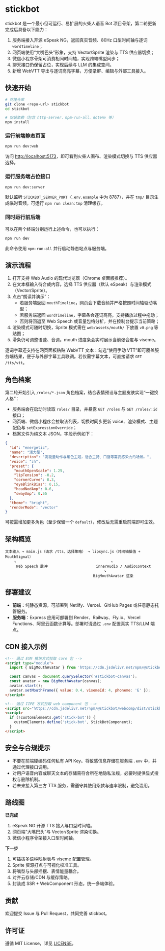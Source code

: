 # stickbot

stickbot 是一个最小但可运行、易扩展的火柴人语音 Bot 项目骨架，第二轮更新完成后具备以下能力：

1. 服务端接入开源 eSpeak NG，返回真实音频、80Hz 口型时间轴与逐词 `wordTimeline`；
2. 网页端使用“大嘴巴头”形象，支持 Vector/Sprite 渲染与 TTS 供应器切换；
3. 微信小程序骨架可消费相同时间轴，实现跨端嘴型同步；
4. 聊天接口仍保留占位，实现后续与 LLM 的集成空间。
5. 新增 WebVTT 导出与逐词高亮字幕，方便录屏、编辑与外部工具接入。

## 快速开始

```bash
# 克隆仓库
git clone <repo-url> stickbot
cd stickbot

# 安装依赖（包含 http-server、npm-run-all、dotenv 等）
npm install
```

### 运行前端静态页面

```bash
npm run dev:web
```

访问 <http://localhost:5173>，即可看到火柴人画布、渲染模式切换与 TTS 供应器选择。

### 运行服务端占位接口

```bash
npm run dev:server
```

默认监听 `STICKBOT_SERVER_PORT`（`.env.example` 中为 8787），并在 `tmp/` 目录生成临时音频。可运行 `npm run clean:tmp` 清理缓存。

### 同时运行前后端

可以在两个终端分别运行上述命令，也可以执行：

```bash
npm run dev
```

此命令使用 `npm-run-all` 并行启动静态站点与服务端。

## 演示流程

1. 打开支持 Web Audio 的现代浏览器（Chrome 桌面版推荐）。
2. 在文本框输入待合成内容，选择 TTS 供应器（默认 eSpeak）与渲染模式（Vector/Sprite）。
3. 点击“朗读并演示”：
   - 若服务端返回 `mouthTimeline`，网页会下载音频并严格按照时间轴驱动嘴型；
   - 若服务端返回 `wordTimeline`，字幕条会逐词高亮，支持播放过程中拖动；
   - 否则将回退至 Web Speech 或音量包络分析，并在控制台提示当前策略；
4. 渲染模式可随时切换，Sprite 模式需在 `web/assets/mouth/` 下放置 `v0.png` 等贴图；
5. 滑条仍可调整语速、音调，mouth 进度条会实时展示当前张合度与 viseme。

逐词字幕还支持在网页面板粘贴 WebVTT 文本：勾选“使用手动 VTT”即可覆盖服务端结果，便于与外部字幕工具联调。若仅需字幕文本，可直接请求 `GET /tts/vtt`。

## 角色档案

第二轮开始引入 `/roles/*.json` 角色档案，结合表情预设与主题皮肤实现“一键换人格”：

- 服务端会在启动时读取 `roles/` 目录，并暴露 `GET /roles` 与 `GET /roles/:id` 接口；
- 网页端、微信小程序会拉取该列表，切换时同步更新 voice、渲染模式、主题配色与 `setExpressionOverride`；
- 档案文件为纯文本 JSON，字段示例如下：

```json
{
  "id": "energetic",
  "name": "活力型",
  "description": "高能量动作与暖色主题，适合主持、口播等需要感染力的场景。",
  "voice": "zh",
  "preset": {
    "mouthOpenScale": 1.25,
    "lipTension": -0.2,
    "cornerCurve": 0.3,
    "eyeBlinkBias": 0.15,
    "headNodAmp": 0.6,
    "swayAmp": 0.55
  },
  "theme": "bright",
  "renderMode": "vector"
}
```

可按需增加更多角色（至少保留一个 `default`），修改后无需重启前端即可生效。

## 架构概览

```
文本输入 → main.js（请求 /tts、选择策略） → lipsync.js（时间轴插值 + MouthSignal）
    ↘                                           ↘
     Web Speech 脉冲                      innerAudio / AudioContext
                                             ↘
                                        BigMouthAvatar 渲染
```

## 部署建议

- **前端**：纯静态资源，可部署到 Netlify、Vercel、GitHub Pages 或任意静态托管服务。
- **服务端**：Express 应用可部署到 Render、Railway、Fly.io、Vercel Functions、阿里云函数计算等。部署时请通过 `.env` 配置真实 TTS/LLM 端点。

## CDN 接入示例

```html
<!-- 通过 ESM 模块方式拉取 core 包 -->
<script type="module">
  import { BigMouthAvatar } from 'https://cdn.jsdelivr.net/npm/@stickbot/core/dist/stickbot-core.esm.js';

  const canvas = document.querySelector('#stickbot-canvas');
  const avatar = new BigMouthAvatar(canvas);
  avatar.start();
  avatar.setMouthFrame({ value: 0.4, visemeId: 4, phoneme: 'E' });
</script>

<!-- 通过 IIFE 方式拉取 web component 包 -->
<script src="https://cdn.jsdelivr.net/npm/@stickbot/webcomp/dist/stickbot-webcomp.global.js"></script>
<script>
  if (!customElements.get('stick-bot')) {
    customElements.define('stick-bot', StickBotComponent);
  }
</script>
```

## 安全与合规提示

- 不要在前端硬编码任何私有 API Key。将敏感信息存储在服务端 `.env` 中，并通过代理接口调用。
- 对用户语音内容或聊天文本的存储需符合所在地隐私法规，必要时提供显式授权与删除机制。
- 若未来接入第三方 TTS 服务，需遵守其使用条款与速率限制，避免滥用。

## 路线图

**已完成**

1. eSpeak NG 开源 TTS 接入与口型时间轴。
2. 网页端“大嘴巴头”与 Vector/Sprite 渲染切换。
3. 微信小程序骨架接入口型时间轴。

**下一步**

1. 可插拔多语种映射表与 viseme 配置管理。
2. Sprite 资源打点与可视化校准工具。
3. 将嘴型与头部摇摆、表情能量耦合。
4. 对齐云存储/CDN 与缓存策略。
5. 封装成 SSR + WebComponent 形态，统一多端体验。

## 贡献

欢迎提交 Issue 与 Pull Request，共同完善 stickbot。

## 许可证

遵循 MIT License，详见 [LICENSE](LICENSE)。
